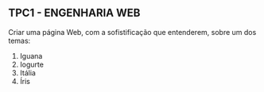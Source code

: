 <h2> TPC1 - ENGENHARIA WEB </h2>

Criar uma página Web, com a sofistificação que entenderem, sobre um dos
temas:

<ol>
<li>Iguana</li>
<li>Iogurte</li>
<li>Itália</li>
<li>Íris</li>
</ol>
